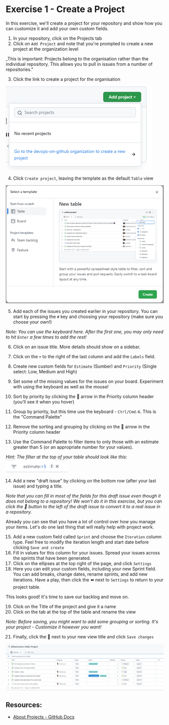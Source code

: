 # Exercise 1 - Create a Project

In this exercise, we'll create a project for your repository and show how you can customize it and add your own custom fields.

1. In your repository, click on the Projects tab
2. Click on `Add Project` and note that you're prompted to create a new project at the organization level

_This is important: Projects belong to the organisation rather than the individual repository. This allows you to pull in issues from a number of repositories."

3. Click the link to create a project for the organisation

![create a project at the org level](../../images/go-to-org-create-project.png)

4. Click `Create project`, leaving the template as the default `Table` view

![Create a new table](../../images/project-default-template.png)

5. Add each of the issues you created earlier in your repository. You can start by pressing the `#` key and choosing your repository (make sure you choose your own!)

_Note: You can use the keyboard here. After the first one, you may only need to hit `Enter` a few times to add the rest!_

6. Click on an issue title. More details should show on a sidebar.
7. Click on the `+` to the right of the last column and add the `Labels` field.
8. Create new custom fields for `Estimate` (Sumber) and `Priority` (Single select: Low, Medium and High)
9. Set some of the missing values for the issues on your board. Experiment with using the keyboard as well as the mouse!

10. Sort by priority by clicking the 🔻 arrow in the Priority column header (you'll see it when you hover)
11. Group by priority, but this time use the keyboard - `Ctrl/Cmd-K`. This is the "Command Palette"
12. Remove the sorting and grouping by clicking on the 🔻 arrow in the Priority column header
13. Use the Command Palette to filter items to only those with an estimate greater than 5 (or an appropriate number for your values).

_Hint: The filter at the top of your table should look like this: ![estimate filter](../../images/estimate-filter.png)_

14. Add a new "draft issue" by clicking on the bottom row (after your last issue) and typing a title.

_Note that you can fill in most of the fields for this draft issue even though it does not belong to a repository! We won't do it in this exercise, but you can click the 🔻 button to the left of the draft issue to convert it to a real issue in a repository._

Already you can see that you have a lot of control over how you manage your items. Let's do one last thing that will really help with project work.

15. Add a new custom field called `Sprint` and choose the `Iteration` column type. Feel free to modify the iteration length and start date before clicking `Save and create`
16. Fill in values for this column for your issues. Spread your issues across the sprints that have been generated.
17. Click on the ellipses at the top right of the page, and click `Settings`
18. Here you can edit your custom fields, including your new Sprint field. You can add breaks, change dates, rename sprints, and add new iterations. Have a play, then click the ⬅️ next to `Settings` to return to your project table.

This looks good! It's time to save our backlog and move on.

19. Click on the Title of the project and give it a name
20. Click on the tab at the top of the table and rename the view

_Note: Before saving, you might want to add some grouping or sorting. It's your project - Customize it however you want!_

21. Finally, click the 🔻 next to your new view title and click `Save changes`

![The finished backlog](../../images/backlog-view.png)

## Resources:
- [About Projects - GitHub Docs](https://docs.github.com/en/issues/trying-out-the-new-projects-experience/about-projects)